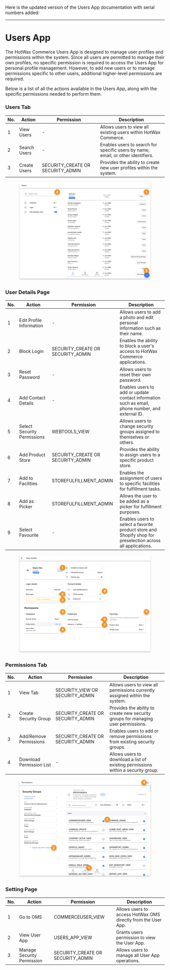 Here is the updated version of the Users App documentation with serial numbers added:

---

# Users App

The HotWax Commerce Users App is designed to manage user profiles and permissions within the system. Since all users are permitted to manage their own profiles, no specific permission is required to access the Users App for personal profile management. However, to add new users or to manage permissions specific to other users, additional higher-level permissions are required.

Below is a list of all the actions available in the Users App, along with the specific permissions needed to perform them.

### Users Tab

| No. | Action       | Permission                          | Description                                                                      |
| --- | ------------ | ----------------------------------- | -------------------------------------------------------------------------------- |
| 1   | View Users   | -                                   | Allows users to view all existing users within HotWax Commerce.                  |
| 2   | Search Users | -                                   | Enables users to search for specific users by name, email, or other identifiers. |
| 3   | Create Users | SECURITY\_CREATE OR SECURITY\_ADMIN | Provides the ability to create new user profiles within the system.              |

<figure><img src="../../.gitbook/assets/view page.png" alt=""><figcaption></figcaption></figure>

### User Details Page

| No. | Action                      | Permission                          | Description                                                                                                 |
| --- | --------------------------- | ----------------------------------- | ----------------------------------------------------------------------------------------------------------- |
| 1   | Edit Profile Information    | -                                   | Allows users to add a photo and edit personal information such as their name.                               |
| 2   | Block Login                 | SECURITY\_CREATE OR SECURITY\_ADMIN | Enables the ability to block a user's access to HotWax Commerce applications.                               |
| 3   | Reset Password              | -                                   | Allows users to reset their own password.                                                                   |
| 4   | Add Contact Details         | -                                   | Enables users to add or update contact information such as email, phone number, and external ID.            |
| 5   | Select Security Permissions | WEBTOOLS\_VIEW                      | Allows users to change security groups assigned to themselves or others.                                    |
| 6   | Add Product Store           | SECURITY\_CREATE OR SECURITY\_ADMIN | Provides the ability to assign users to a specific product store.                                           |
| 7   | Add to Facilities           | STOREFULFILLMENT\_ADMIN             | Enables the assignment of users to specific facilities for fulfillment tasks.                               |
| 8   | Add as Picker               | STOREFULFILLMENT\_ADMIN             | Allows the user to be added as a picker for fulfillment purposes.                                           |
| 9   | Select Favourite            | -                                   | Enables users to select a favorite product store and Shopify shop for preselection across all applications. |

<figure><img src="../../.gitbook/assets/user details.png" alt=""><figcaption></figcaption></figure>

### Permissions Tab

| No. | Action                   | Permission                          | Description                                                                       |
| --- | ------------------------ | ----------------------------------- | --------------------------------------------------------------------------------- |
| 1   | View Tab                 | SECURITY\_VIEW OR SECURITY\_ADMIN   | Allows users to view all permissions currently assigned within the system.        |
| 2   | Create Security Group    | SECURITY\_CREATE OR SECURITY\_ADMIN | Provides the ability to create new security groups for managing user permissions. |
| 3   | Add/Remove Permissions   | SECURITY\_CREATE OR SECURITY\_ADMIN | Enables users to add or remove permissions from existing security groups.         |
| 4   | Download Permission List | -                                   | Allows users to download a list of existing permissions within a security group.  |

<figure><img src="../../.gitbook/assets/permissions.png" alt=""><figcaption></figcaption></figure>


### Setting Page
| No. | Action                   | Permission                          | Description |
|----|--------------------------|-----------------------------------|-------------|
| 1  | Go to OMS                | COMMERCEUSER_VIEW                 | Allows users to access HotWax OMS directly from the User App. |
| 2  | View User App            | USERS_APP_VIEW                    | Grants users permission to view the User App. |
| 3  | Manage Security Permission | SECURITY_CREATE OR SECURITY_ADMIN | Allows users to manage all User App operations. |
